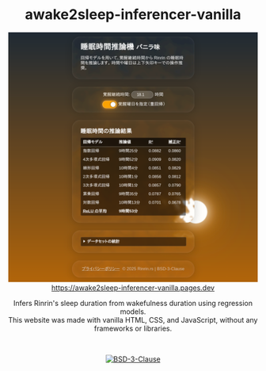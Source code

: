 <h1 align="center">awake2sleep-inferencer-vanilla</h1>

<p align="center">
	<img src="images/thumbnail.png" alt="Thumbnail" width="512" />
	<br />
	<a href="https://awake2sleep-inferencer-vanilla.pages.dev">https://awake2sleep-inferencer-vanilla.pages.dev</a>
</p>

<p align="center">
	Infers Rinrin's sleep duration from wakefulness duration using regression models.<br />
	This website was made with vanilla HTML, CSS, and JavaScript,
	without any frameworks or libraries.
</p>

<br />

<p align="center">
	<a href="/LICENSE"><img src="https://img.shields.io/github/license/Rinrin0413/awake2sleep-inferencer-vanilla?color=%239d0714&style=for-the-badge" alt="BSD-3-Clause"></a>
</p>

